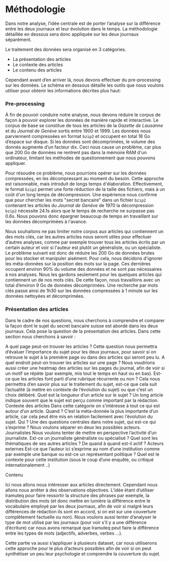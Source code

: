 # Méthodologie

Dans notre analyse, l’idée centrale est de porter l’analyse sur la différence
entre les deux journaux et leur évolution dans le temps. La méthodologie
détaillée en dessous sera donc appliquée sur les deux journaux séparément.

Le traitement des données sera organisé en 3 catégories.
- La présentation des articles
- Le contexte des articles
- Le contenu des articles

Cependant avant d’en arriver là, nous devons effectuer du pre-processing sur les
données. Le schéma en dessous détaille les outils que nous voulons utiliser pour
obtenir les informations décrites plus haut:

### Pre-processing

À fin de pouvoir conduire notre analyse, nous devons réduire le corpus de façon
à pouvoir explorer les données de manière rapide et interactive. Le corpus de
base se constitue de tous les articles de la _Gazette de Lausanne_ et du
_Journal de Genève_ sortis entre 1900 et 1999. Les données nous parviennent
compressées en format `bzip2` et occupent en total 18 Go d’espace sur disque. Si
les données sont décomprimées, le volume des donnés augmente d’un facteur dix.
Ceci nous cause un problème, car  plus que 200 Go de données ne rentrent pas
dans la mémoire RAM d'un ordinateur, limitant les méthodes de questionnement que
nous pouvons appliquer.

Pour résoudre ce problème, nous pourrions opérer sur les données compressées, en
les décompressant au moment du besoin. Cette approche est raisonnable, mais
introduit de longs temps d'élaboration. Effectivement, le format `bzip2` permet
une forte réduction de la taille des fichiers, mais à un coût d'un long temps de
décompression. Une expérience nous confirme que pour chercher les mots "secret
bancaire" dans un fichier `bzip2` contenant les articles du _Journal de Genève_ de
1970 la décompression `bzip2` nécessite 24.1s alors que le temps de recherche ne
surpasse pas 0.6s. Nous pouvons donc épargner beaucoup de temps en travaillant
sur les données décomprimées à l'avance.

Nous souhaitons ne pas limiter notre corpus aux articles qui contiennent un des
mots clés, car les autres articles nous seront utiles pour effectuer d’autres
analyses, comme par exemple trouver tous les articles écrits par un certain
auteur et voir si l'auteur est plutôt un généraliste, ou un spécialiste. Le
problème suivant est donc de réduire les 200 Go de données brutes pour les
stocker et manipuler aisément. Pour cela, nous décidons d'ignorer les
méta-données sur la position des mots sur la page. Ces dernières occupent
environ 90% du volume des données et ne sont pas nécessaires à nos analyses.
Nous les gardons seulement pour les quelques articles qui contiennent un de nos
mots clés. De cette façon, nous travaillons avec un total d’environ 9 Go de
données décomprimées. Une recherche par mots clés passe ainsi de 1h30 sur les
données compressées à 1 minute sur les données nettoyées et décomprimées.

### Présentation des articles

Dans le cadre de nos questions, nous cherchons à comprendre et comparer la façon
dont le sujet du secret bancaire suisse est abordé dans les deux journaux. Cela
pose la question de la présentation des articles. Dans cette section nous
cherchons à savoir :

A quel page peut-on trouver les articles ?
Cette question nous permettra d’évaluer l’importance du sujet pour les deux journaux, pour savoir si on retrouve le sujet à la première page ou dans des articles qui seront peu lu.
A quel endroit peut-on trouver les articles sur une page ?
Nous voudrions aussi créer une heatmap des articles sur les pages du journal, afin de voir si un motif se répète (par exemple, mis tout le temps en haut ou en bas).
Est-ce que les articles font parti d’une rubrique récurrente ou non ?
Cela nous permettra d’en savoir plus sur le traitement du sujet, est-ce que cela suit l’actualité (à mettre en contexte de l’évolution du sujet) ou que c’est un choix délibéré.
Quel est la longueur d’un article sur le sujet ?
Un long article indique souvent que le sujet est perçu comme important par la rédaction.
Contexte des articles
Dans cette catégorie on s’intéresse à tout ce qui est autour d’un article.
Quand ?
C’est la méta-donnée la plus importante d’un article, car cela peut être mis en relation facilement avec l’évolution du sujet.
Qui ?
Une des questions centrales dans notre sujet, qui est-ce qui s’exprime ? Nous voulons séparer en deux les possibles acteurs.
Journalistes
    Nous voulons tenter de mettre en perspective l’activité d’un journaliste. Est-ce un journaliste généraliste ou spécialisé ? Quel sont les thématiques de ses autres articles ? De quand à quand est-il actif ?
Acteurs externes
    Est-ce que l’auteur ici s’exprime au nom d’une institution comme par exemple une banque ou est-ce un représentant politique ? Quel est le contexte pour cette institution (sous le coup d’une enquête, ou critiqué internationalement ..)

Contenu

Ici nous allons nous intéresser aux articles directement. Cependant nous allons
nous arrêter à des observations objectives. L’idée étant d’utiliser Iramuteq
pour faire ressortir la structure des phrases par exemple, la distribution des
mots (et donc mettre en lumière la différence entre le vocabulaire employé par
les deux journaux, afin de voir si malgré leurs différences de rédaction ils
sont en accord, si on est sur une couverture complètement factuelle ou non).
Nous voulons aussi tenter d’analyser le type de mot utilisé par les journaux
(pour voir s’il y a une différence d’écriture) car nous avons remarqué que
Iramuteq peut faire la différence entre les types de mots (adjectifs, adverbes,
verbes …).

Cette partie va aussi s’appliquer à plusieurs dataset, car nous utiliserons
cette approche pour le plus d’acteurs possibles afin de voir si on peut
synthétiser un peu leur psychologie et comprendre la couverture du sujet.

